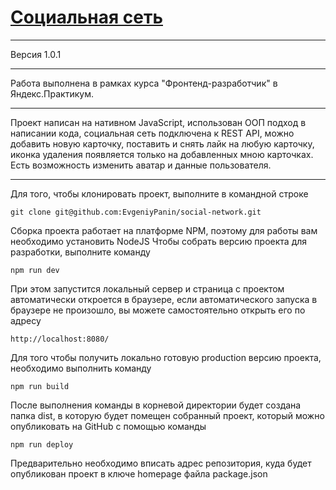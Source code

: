 # [Социальная сеть](https://evgeniypanin.github.io/sprint_10/)

---  

Версия 1.0.1

---  

Работа выполнена в рамках курса "Фронтенд-разработчик" в Яндекс.Практикум. 

---

Проект написан на нативном JavaScript, использован ООП подход в написании кода, социальная сеть подключена к REST API, можно добавить новую карточку, поставить и снять лайк на любую карточку, иконка удаления появляется только на добавленных мною карточках. Есть возможность изменить аватар и данные пользователя.

---

Для того, чтобы клонировать проект, выполните в командной строке 

```
git clone git@github.com:EvgeniyPanin/social-network.git
```
Сборка проекта работает на платформе NPM, поэтому для работы вам необходимо установить NodeJS
Чтобы собрать версию проекта для разработки, выполните команду
```
npm run dev
```
При этом запустится локальный сервер и страница с проектом автоматически откроется в браузере,
если автоматического запуска в браузере не произошло, вы можете самостоятельно открыть его по адресу

```
http://localhost:8080/
```
Для того чтобы получить локально готовую production версию проекта, необходимо выполнить команду

```
npm run build
```
После выполнения команды в корневой директории будет создана папка dist, в которую будет помещен собранный проект,
который можно опубликовать на GitHub с помощью команды

```
npm run deploy
```
Предварительно необходимо вписать адрес репозитория, куда будет опубликован проект в ключе homepage файла package.json
